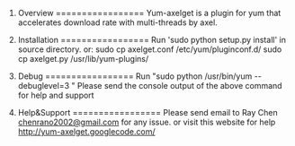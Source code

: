 1. Overview
=================
Yum-axelget is a plugin for yum that accelerates download rate with multi-threads by axel. 


2. Installation
=================
Run 'sudo python setup.py install' in source directory.
or:
sudo cp axelget.conf /etc/yum/pluginconf.d/
sudo cp axelget.py  /usr/lib/yum-plugins/


3. Debug
=================
Run "sudo python /usr/bin/yum --debuglevel=3 <Yum Command>"
Please send the console output of the above command for help and support


4. Help&Support
=================
Please send email to Ray Chen <chenrano2002@gmail.com> for any issue.
or visit this website for help
http://yum-axelget.googlecode.com/


